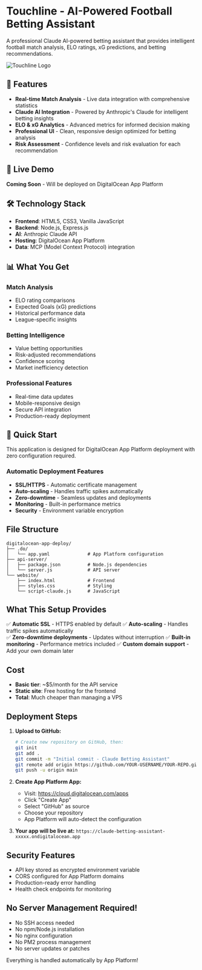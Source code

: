# Touchline - AI-Powered Football Betting Assistant

A professional Claude AI-powered betting assistant that provides intelligent football match analysis, ELO ratings, xG predictions, and betting recommendations.

![Touchline Logo](https://img.shields.io/badge/Touchline-AI%20Betting%20Assistant-blue)

## 🚀 Features

- **Real-time Match Analysis** - Live data integration with comprehensive statistics
- **Claude AI Integration** - Powered by Anthropic's Claude for intelligent betting insights
- **ELO & xG Analytics** - Advanced metrics for informed decision making
- **Professional UI** - Clean, responsive design optimized for betting analysis
- **Risk Assessment** - Confidence levels and risk evaluation for each recommendation

## 🎯 Live Demo

**Coming Soon** - Will be deployed on DigitalOcean App Platform

## 🛠 Technology Stack

- **Frontend**: HTML5, CSS3, Vanilla JavaScript
- **Backend**: Node.js, Express.js
- **AI**: Anthropic Claude API
- **Hosting**: DigitalOcean App Platform
- **Data**: MCP (Model Context Protocol) integration

## 📊 What You Get

### Match Analysis
- ELO rating comparisons
- Expected Goals (xG) predictions
- Historical performance data
- League-specific insights

### Betting Intelligence
- Value betting opportunities
- Risk-adjusted recommendations
- Confidence scoring
- Market inefficiency detection

### Professional Features
- Real-time data updates
- Mobile-responsive design
- Secure API integration
- Production-ready deployment

## 🚀 Quick Start

This application is designed for DigitalOcean App Platform deployment with zero configuration required.

### Automatic Deployment Features
- **SSL/HTTPS** - Automatic certificate management
- **Auto-scaling** - Handles traffic spikes automatically
- **Zero-downtime** - Seamless updates and deployments
- **Monitoring** - Built-in performance metrics
- **Security** - Environment variable encryption

## File Structure

```
digitalocean-app-deploy/
├── .do/
│   └── app.yaml              # App Platform configuration
├── api-server/
│   ├── package.json          # Node.js dependencies
│   └── server.js             # API server
└── website/
    ├── index.html            # Frontend
    ├── styles.css            # Styling
    └── script-claude.js      # JavaScript
```

## What This Setup Provides

✅ **Automatic SSL** - HTTPS enabled by default
✅ **Auto-scaling** - Handles traffic spikes automatically  
✅ **Zero-downtime deployments** - Updates without interruption
✅ **Built-in monitoring** - Performance metrics included
✅ **Custom domain support** - Add your own domain later

## Cost

- **Basic tier**: ~$5/month for the API service
- **Static site**: Free hosting for the frontend
- **Total**: Much cheaper than managing a VPS

## Deployment Steps

1. **Upload to GitHub:**
   ```bash
   # Create new repository on GitHub, then:
   git init
   git add .
   git commit -m "Initial commit - Claude Betting Assistant"
   git remote add origin https://github.com/YOUR-USERNAME/YOUR-REPO.git
   git push -u origin main
   ```

2. **Create App Platform App:**
   - Visit: https://cloud.digitalocean.com/apps
   - Click "Create App"
   - Select "GitHub" as source
   - Choose your repository
   - App Platform will auto-detect the configuration

3. **Your app will be live at:**
   `https://claude-betting-assistant-xxxxx.ondigitalocean.app`

## Security Features

- API key stored as encrypted environment variable
- CORS configured for App Platform domains
- Production-ready error handling
- Health check endpoints for monitoring

## No Server Management Required!

- No SSH access needed
- No npm/Node.js installation
- No nginx configuration
- No PM2 process management
- No server updates or patches

Everything is handled automatically by App Platform!

